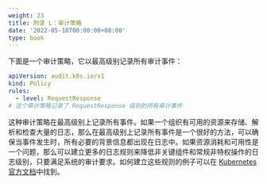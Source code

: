 ```yaml
---
weight: 23
title: 附录 L：审计策略
date: '2022-05-18T00:00:00+08:00'
type: book
---
```


下面是一个审计策略，它以最高级别记录所有审计事件：

```yaml
apiVersion: audit.k8s.io/v1
kind: Policy
rules:
  - level: RequestResponse
# 这个审计策略记录了 RequestResponse 级别的所有审计事件
```

这种审计策略在最高级别上记录所有事件。如果一个组织有可用的资源来存储、解析和检查大量的日志，那么在最高级别上记录所有事件是一个很好的方法，可以确保当事件发生时，所有必要的背景信息都出现在日志中。如果资源消耗和可用性是一个问题，那么可以建立更多的日志规则来降低非关键组件和常规非特权操作的日志级别，只要满足系统的审计要求。如何建立这些规则的例子可以在 [Kubernetes 官方文档](https://kubernetes.io/docs/tasks/debug-application-cluster/audit/)中找到。
